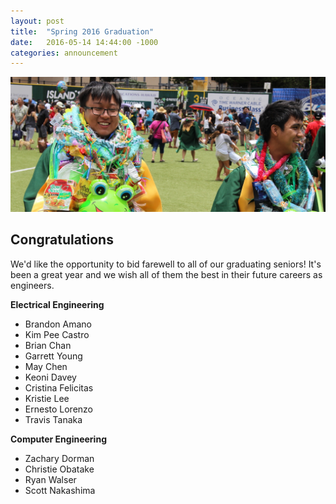 ```yaml
---
layout: post
title:  "Spring 2016 Graduation"
date:   2016-05-14 14:44:00 -1000
categories: announcement
---
```


<img src="/assets/img/f2016_graduation.jpg">

## Congratulations

We'd like the opportunity to bid farewell to all of our graduating seniors!
It's been a great year and we wish all of them the best in their future careers
as engineers.

**Electrical Engineering**

* Brandon Amano
* Kim Pee Castro
* Brian Chan
* Garrett Young
* May Chen
* Keoni Davey
* Cristina Felicitas
* Kristie Lee
* Ernesto Lorenzo
* Travis Tanaka

**Computer Engineering**

* Zachary Dorman
* Christie Obatake
* Ryan Walser
* Scott Nakashima
